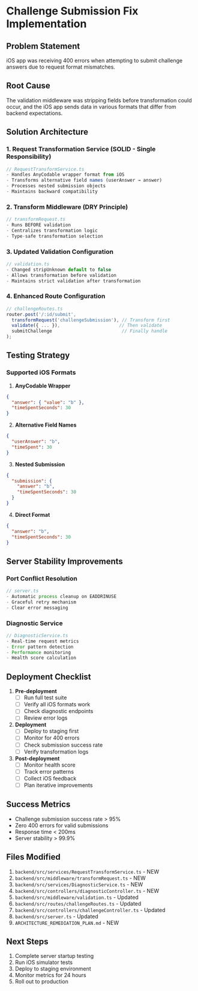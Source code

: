 # Challenge Submission Fix Implementation

## Problem Statement
iOS app was receiving 400 errors when attempting to submit challenge answers due to request format mismatches.

## Root Cause
The validation middleware was stripping fields before transformation could occur, and the iOS app sends data in various formats that differ from backend expectations.

## Solution Architecture

### 1. Request Transformation Service (SOLID - Single Responsibility)
```typescript
// RequestTransformService.ts
- Handles AnyCodable wrapper format from iOS
- Transforms alternative field names (userAnswer → answer)
- Processes nested submission objects
- Maintains backward compatibility
```

### 2. Transform Middleware (DRY Principle)
```typescript
// transformRequest.ts
- Runs BEFORE validation
- Centralizes transformation logic
- Type-safe transformation selection
```

### 3. Updated Validation Configuration
```typescript
// validation.ts
- Changed stripUnknown default to false
- Allows transformation before validation
- Maintains strict validation after transformation
```

### 4. Enhanced Route Configuration
```typescript
// challengeRoutes.ts
router.post('/:id/submit',
  transformRequest('challengeSubmission'), // Transform first
  validate({ ... }),                      // Then validate
  submitChallenge                          // Finally handle
);
```

## Testing Strategy

### Supported iOS Formats
1. **AnyCodable Wrapper**
```json
{
  "answer": { "value": "b" },
  "timeSpentSeconds": 30
}
```

2. **Alternative Field Names**
```json
{
  "userAnswer": "b",
  "timeSpent": 30
}
```

3. **Nested Submission**
```json
{
  "submission": {
    "answer": "b",
    "timeSpentSeconds": 30
  }
}
```

4. **Direct Format**
```json
{
  "answer": "b",
  "timeSpentSeconds": 30
}
```

## Server Stability Improvements

### Port Conflict Resolution
```typescript
// server.ts
- Automatic process cleanup on EADDRINUSE
- Graceful retry mechanism
- Clear error messaging
```

### Diagnostic Service
```typescript
// DiagnosticService.ts
- Real-time request metrics
- Error pattern detection
- Performance monitoring
- Health score calculation
```

## Deployment Checklist

1. **Pre-deployment**
   - [ ] Run full test suite
   - [ ] Verify all iOS formats work
   - [ ] Check diagnostic endpoints
   - [ ] Review error logs

2. **Deployment**
   - [ ] Deploy to staging first
   - [ ] Monitor for 400 errors
   - [ ] Check submission success rate
   - [ ] Verify transformation logs

3. **Post-deployment**
   - [ ] Monitor health score
   - [ ] Track error patterns
   - [ ] Collect iOS feedback
   - [ ] Plan iterative improvements

## Success Metrics

- Challenge submission success rate > 95%
- Zero 400 errors for valid submissions
- Response time < 200ms
- Server stability > 99.9%

## Files Modified

1. `backend/src/services/RequestTransformService.ts` - NEW
2. `backend/src/middleware/transformRequest.ts` - NEW
3. `backend/src/services/DiagnosticService.ts` - NEW
4. `backend/src/controllers/diagnosticController.ts` - NEW
5. `backend/src/middleware/validation.ts` - Updated
6. `backend/src/routes/challengeRoutes.ts` - Updated
7. `backend/src/controllers/challengeController.ts` - Updated
8. `backend/src/server.ts` - Updated
9. `ARCHITECTURE_REMEDIATION_PLAN.md` - NEW

## Next Steps

1. Complete server startup testing
2. Run iOS simulator tests
3. Deploy to staging environment
4. Monitor metrics for 24 hours
5. Roll out to production 